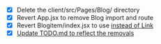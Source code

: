 - [x] Delete the client/src/Pages/Blog/ directory
- [x] Revert App.jsx to remove Blog import and route
- [x] Revert Blogitem/index.jsx to use <a href={link}> instead of Link
- [x] Update TODO.md to reflect the removals

